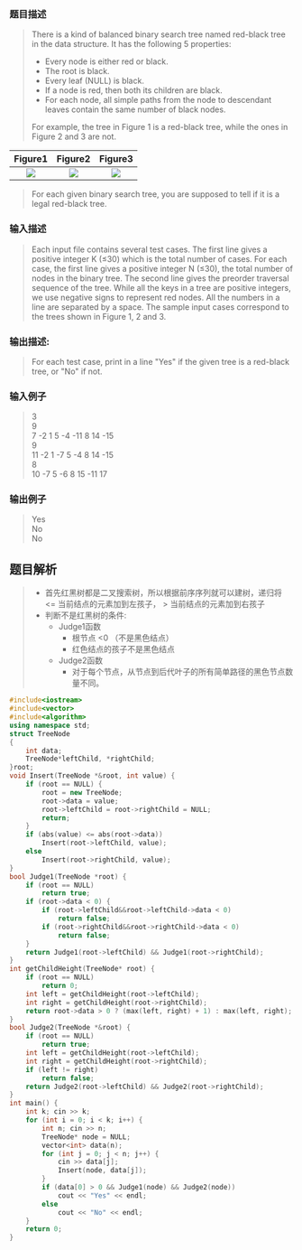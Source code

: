 ### 题目描述

> There is a kind of balanced binary search tree named red-black tree in the data structure. It has the following 5 properties:
>
>- Every node is either red or black.
>- The root is black.
>- Every leaf (NULL) is black.
>- If a node is red, then both its children are black.
>- For each node, all simple paths from the node to descendant leaves contain the same number of black nodes.
>
>For example, the tree in Figure 1 is a red-black tree, while the ones in Figure 2 and 3 are not.

|Figure1|Figure2|Figure3|
|:--:|:--:|:--:|
|![](https://images.ptausercontent.com/eff80bd4-c833-4818-9786-81680d1b304a.jpg)|![](https://images.ptausercontent.com/b11184df-eaab-451c-b7d4-7fc1dc82b028.jpg)|![](https://images.ptausercontent.com/625c532b-22fc-47b9-80ea-0537cf00d922.jpg)

>For each given binary search tree, you are supposed to tell if it is a legal red-black tree.

### 输入描述

> Each input file contains several test cases. The first line gives a positive integer K (≤30) which is the total number of cases. For each case, the first line gives a positive integer N (≤30), the total number of nodes in the binary tree. The second line gives the preorder traversal sequence of the tree. While all the keys in a tree are positive integers, we use negative signs to represent red nodes. All the numbers in a line are separated by a space. The sample input cases correspond to the trees shown in Figure 1, 2 and 3.

### 输出描述:
> For each test case, print in a line "Yes" if the given tree is a red-black tree, or "No" if not.

### 输入例子
> 3<br>
9<br>
7 -2 1 5 -4 -11 8 14 -15<br>
9<br>
11 -2 1 -7 5 -4 8 14 -15<br>
8<br>
10 -7 5 -6 8 15 -11 17<br>

### 输出例子
>Yes<br>
No<br>
No<br>

## 题目解析
>- 首先红黑树都是二叉搜索树，所以根据前序序列就可以建树，递归将 <= 当前结点的元素加到左孩子， > 当前结点的元素加到右孩子
>- 判断不是红黑树的条件:
>   - Judge1函数
>       - 根节点 <0 （不是黑色结点）
>       - 红色结点的孩子不是黑色结点
>   - Judge2函数
>       - 对于每个节点，从节点到后代叶子的所有简单路径的黑色节点数量不同。

```C++
#include<iostream>
#include<vector>
#include<algorithm>
using namespace std;
struct TreeNode
{
	int data;
	TreeNode*leftChild, *rightChild;
}root;
void Insert(TreeNode *&root, int value) {
	if (root == NULL) {
		root = new TreeNode;
		root->data = value;
		root->leftChild = root->rightChild = NULL;
		return;
	}
	if (abs(value) <= abs(root->data))
		Insert(root->leftChild, value);
	else
		Insert(root->rightChild, value);
}
bool Judge1(TreeNode *root) {
	if (root == NULL)
		return true;
	if (root->data < 0) {
		if (root->leftChild&&root->leftChild->data < 0)
			return false;
		if (root->rightChild&&root->rightChild->data < 0)
			return false;
	}
	return Judge1(root->leftChild) && Judge1(root->rightChild);
}
int getChildHeight(TreeNode* root) {
	if (root == NULL)
		return 0;
	int left = getChildHeight(root->leftChild);
	int right = getChildHeight(root->rightChild);
	return root->data > 0 ? (max(left, right) + 1) : max(left, right);
}
bool Judge2(TreeNode *&root) {
	if (root == NULL)
		return true;
	int left = getChildHeight(root->leftChild);
	int right = getChildHeight(root->rightChild);
	if (left != right)
		return false;
	return Judge2(root->leftChild) && Judge2(root->rightChild);
}
int main() {
	int k; cin >> k;
	for (int i = 0; i < k; i++) {
		int n; cin >> n;
		TreeNode* node = NULL;
		vector<int> data(n);
		for (int j = 0; j < n; j++) {
			cin >> data[j];
			Insert(node, data[j]);
		}
		if (data[0] > 0 && Judge1(node) && Judge2(node))
			cout << "Yes" << endl;
		else
			cout << "No" << endl;
	}
	return 0;
}
```